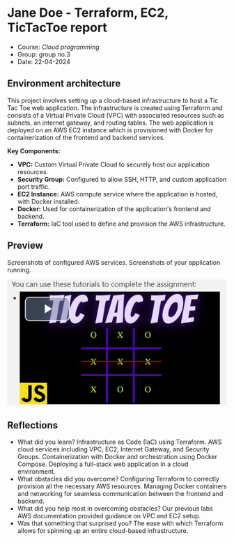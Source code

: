 # Jane Doe - Terraform, EC2, TicTacToe report

- Course: *Cloud programming*
- Group: group no.3 
- Date: 22-04-2024

## Environment architecture

This project involves setting up a cloud-based infrastructure to host a Tic Tac Toe web application. The infrastructure is created using Terraform and consists of a Virtual Private Cloud (VPC) with associated resources such as subnets, an internet gateway, and routing tables. The web application is deployed on an AWS EC2 instance which is provisioned with Docker for containerization of the frontend and backend services.

**Key Components:**

- **VPC:** Custom Virtual Private Cloud to securely host our application resources.
- **Security Group:** Configured to allow SSH, HTTP, and custom application port traffic.
- **EC2 Instance:** AWS compute service where the application is hosted, with Docker installed.
- **Docker:** Used for containerization of the application's frontend and backend.
- **Terraform:** IaC tool used to define and provision the AWS infrastructure.

## Preview

Screenshots of configured AWS services. Screenshots of your application running.

![Sample image](img/sample-image.png)

## Reflections

- What did you learn?
Infrastructure as Code (IaC) using Terraform.
AWS cloud services including VPC, EC2, Internet Gateway, and Security Groups.
Containerization with Docker and orchestration using Docker Compose.
Deploying a full-stack web application in a cloud environment.
- What obstacles did you overcome?
Configuring Terraform to correctly provision all the necessary AWS resources.
Managing Docker containers and networking for seamless communication between the frontend and backend.
- What did you help most in overcoming obstacles?
Our previous labs
AWS documentation provided guidance on VPC and EC2 setup.
- Was that something that surprised you?
The ease with which Terraform allows for spinning up an entire cloud-based infrastructure.
